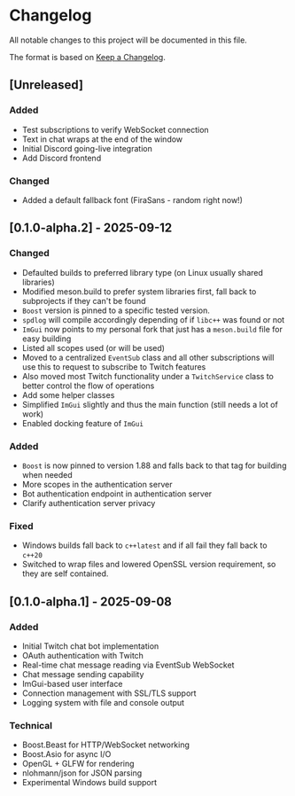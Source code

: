 # Changelog

All notable changes to this project will be documented in this file.

The format is based on [Keep a Changelog](https://keepachangelog.com/en/1.0.0/).

## [Unreleased]
### Added
- Test subscriptions to verify WebSocket connection
- Text in chat wraps at the end of the window
- Initial Discord going-live integration
- Add Discord frontend

### Changed
- Added a default fallback font (FiraSans - random right now!)

## [0.1.0-alpha.2] - 2025-09-12
### Changed
- Defaulted builds to preferred library type (on Linux usually shared libraries)
- Modified meson.build to prefer system libraries first, fall back to subprojects if they can't be found
- `Boost` version is pinned to a specific tested version.
- `spdlog` will compile accordingly depending of if `libc++` was found or not
- `ImGui` now points to my personal fork that just has a `meson.build` file for easy building
- Listed all scopes used (or will be used)
- Moved to a centralized `EventSub` class and all other subscriptions will use this to request to subscribe to Twitch features
- Also moved most Twitch functionality under a `TwitchService` class to better control the flow of operations
- Add some helper classes
- Simplified `ImGui` slightly and thus the main function (still needs a lot of work)
- Enabled docking feature of `ImGui`

### Added
- `Boost` is now pinned to version 1.88 and falls back to that tag for building when needed
- More scopes in the authentication server
- Bot authentication endpoint in authentication server
- Clarify authentication server privacy

### Fixed
- Windows builds fall back to `c++latest` and if all fail they fall back to `c++20`
- Switched to wrap files and lowered OpenSSL version requirement, so they are self contained.

## [0.1.0-alpha.1] - 2025-09-08
### Added
- Initial Twitch chat bot implementation
- OAuth authentication with Twitch
- Real-time chat message reading via EventSub WebSocket
- Chat message sending capability
- ImGui-based user interface
- Connection management with SSL/TLS support
- Logging system with file and console output

### Technical
- Boost.Beast for HTTP/WebSocket networking
- Boost.Asio for async I/O
- OpenGL + GLFW for rendering
- nlohmann/json for JSON parsing
- Experimental Windows build support
